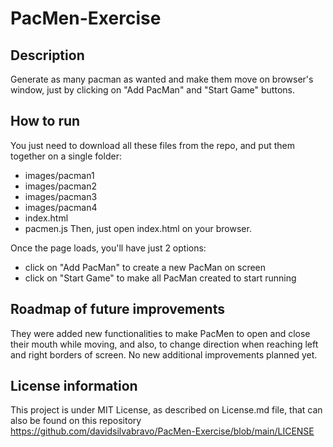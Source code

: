 # PacMen-Exercise
## Description
Generate as many pacman as wanted and make them move on browser's window, just by clicking on "Add PacMan" and "Start Game" buttons.

## How to run
You just need to download all these files from the repo, and put them together on a single folder:
- images/pacman1
- images/pacman2
- images/pacman3
- images/pacman4
- index.html
- pacmen.js
Then, just open index.html on your browser.

Once the page loads, you'll have just 2 options:
- click on "Add PacMan" to create a new PacMan on screen
- click on "Start Game" to make all PacMan created to start running

## Roadmap of future improvements
They were added new functionalities to make PacMen to open and close their mouth while moving, and also, to change direction when reaching left and right borders of screen.
No new additional improvements planned yet.

## License information
This project is under MIT License, as described on License.md file, that can also be found on this repository
https://github.com/davidsilvabravo/PacMen-Exercise/blob/main/LICENSE
